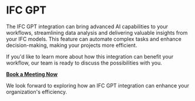 # IFC GPT

The IFC GPT integration can bring advanced AI capabilities to your workflows, streamlining data analysis and delivering valuable insights from your IFC models. This feature can automate complex tasks and enhance decision-making, making your projects more efficient.

If you'd like to learn more about how this integration can benefit your workflow, our team is ready to discuss the possibilities with you.

[**Book a Meeting Now**](https://outlook.office365.com/book/SupportConsultingonlinemeeting@flinker.app/)

We look forward to exploring how an IFC GPT integration can enhance your organization's efficiency.



<br><br><br><br><br><br><br><br><br><br><br><br><br><br><br><br><br><br><br><br><br><br><br><br>